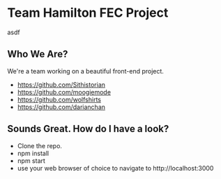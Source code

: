 # Team Hamilton FEC Project
asdf
## Who We Are?
We're a team working on a beautiful front-end project.
* https://github.com/Sithistorian
* https://github.com/moogiemode
* https://github.com/wolfshirts
* https://github.com/darianchan

## Sounds Great. How do I have a look?
* Clone the repo.
* npm install
* npm start
* use your web browser of choice to navigate to http://localhost:3000
